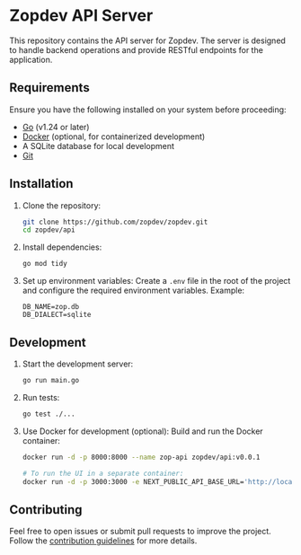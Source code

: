 # Zopdev API Server

This repository contains the API server for Zopdev. The server is designed to handle backend operations and provide RESTful endpoints for the application.

## Requirements

Ensure you have the following installed on your system before proceeding:

- [Go](https://golang.org/) (v1.24 or later)
- [Docker](https://www.docker.com/) (optional, for containerized development)
- A SQLite database for local development
- [Git](https://git-scm.com/)

## Installation

1. Clone the repository:

   ```bash
   git clone https://github.com/zopdev/zopdev.git
   cd zopdev/api
   ```

2. Install dependencies:

   ```bash
   go mod tidy
   ```

3. Set up environment variables:
   Create a `.env` file in the root of the project and configure the required environment variables. Example:
   ```env
   DB_NAME=zop.db
   DB_DIALECT=sqlite
   ```

## Development

1. Start the development server:

   ```bash
   go run main.go
   ```

2. Run tests:

   ```bash
   go test ./...
   ```

3. Use Docker for development (optional):
   Build and run the Docker container:

   ```bash
   docker run -d -p 8000:8000 --name zop-api zopdev/api:v0.0.1

   # To run the UI in a separate container:
   docker run -d -p 3000:3000 -e NEXT_PUBLIC_API_BASE_URL='http://localhost:8000' --name zop-ui zopdev/dashboard:v0.2.1
   ```

## Contributing

Feel free to open issues or submit pull requests to improve the project. Follow the [contribution guidelines](../CONTRIBUTING.md) for more details.
